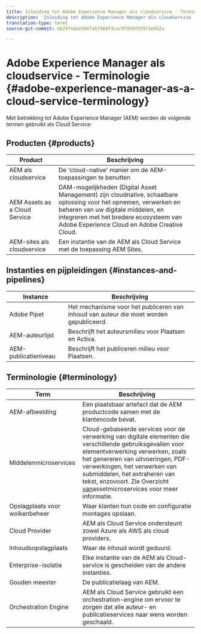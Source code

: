 ```yaml
---
title: Inleiding tot Adobe Experience Manager als cloudservice - Terminologie
description: 'Inleiding tot Adobe Experience Manager als cloudservice - Terminologie. '
translation-type: tm+mt
source-git-commit: eb28fedae5b87a67460f4cac97959f65972e652a

---
```



# Adobe Experience Manager als cloudservice - Terminologie {#adobe-experience-manager-as-a-cloud-service-terminology}

Met betrekking tot Adobe Experience Manager (AEM) worden de volgende termen gebruikt als Cloud Service:

## Producten {#products}

| Product | Beschrijving |
|---|---|
| AEM als cloudservice | De &#39;cloud-native&#39; manier om de AEM-toepassingen te benutten |
| AEM Assets as a Cloud Service | DAM-mogelijkheden (Digital Asset Management) zijn cloudnative, schaalbare oplossing voor het opnemen, verwerken en beheren van uw digitale middelen, en integreren met het bredere ecosysteem van Adobe Experience Cloud en Adobe Creative Cloud. |
| AEM-sites als cloudservice | Een instantie van de AEM als Cloud Service met de toepassing AEM Sites. |

## Instanties en pijpleidingen {#instances-and-pipelines}

| Instance | Beschrijving |
|---|---|
| Adobe Pipet | Het mechanisme voor het publiceren van inhoud van auteur die moet worden gepubliceerd. |
| AEM-auteurlijst | Beschrijft het auteursmilieu voor Plaatsen en Activa. |
| AEM-publicatieniveau | Beschrijft het publiceren milieu voor Plaatsen. |


<!-- This section of the table must be alphabetic -->

## Terminologie {#terminology}

| Term | Beschrijving |
|---|---|
| AEM-afbeelding | Een plaatsbaar artefact dat de AEM productcode samen met de klantencode bevat. |
| Middelenmicroservices | Cloud-gebaseerde services voor de verwerking van digitale elementen die verschillende gebruiksgevallen voor elementverwerking verwerken, zoals het genereren van uitvoeringen, PDF-verwerkingen, het verwerken van submiddelen, het extraheren van tekst, enzovoort. Zie Overzicht [van](/help/assets/asset-microservices-overview.md)assetmicroservices voor meer informatie. |
| Opslagplaats voor wolkenbeheer | Waar klanten hun code en configuratie montages opslaan. |
| Cloud Provider | AEM als Cloud Service ondersteunt zowel Azure als AWS als cloud providers. |
| Inhoudsopslagplaats | Waar de inhoud wordt geduurd. |
| Enterprise-isolatie | Elke instantie van de AEM als Cloud-service is gescheiden van de andere instanties. |
| Gouden meester | De publicatielaag van AEM. |
| Orchestration Engine | AEM als Cloud Service gebruikt een orchestration-engine om ervoor te zorgen dat alle auteur- en publicatieservices naar wens worden geschaald. |
